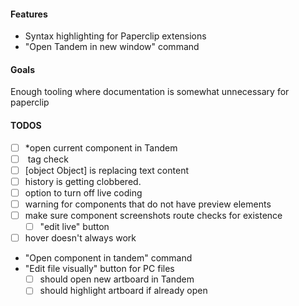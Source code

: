 #### Features

- Syntax highlighting for Paperclip extensions
- "Open Tandem in new window" command

#### Goals

Enough tooling where documentation is somewhat unnecessary for paperclip

#### TODOS

- [ ] *open current component in Tandem
- [ ] <preview /> tag check
- [ ] [object Object] is replacing text content
- [ ] history is getting clobbered. 
- [ ] option to turn off live coding
- [ ] warning for components that do not have preview elements
- [ ] make sure component screenshots route checks for existence
  - [ ] "edit live" button 
- [ ] hover doesn't always work
- "Open component in tandem" command
- "Edit file visually" button for PC files
  - [ ] should open new artboard in Tandem
  - [ ] should highlight artboard if already open
